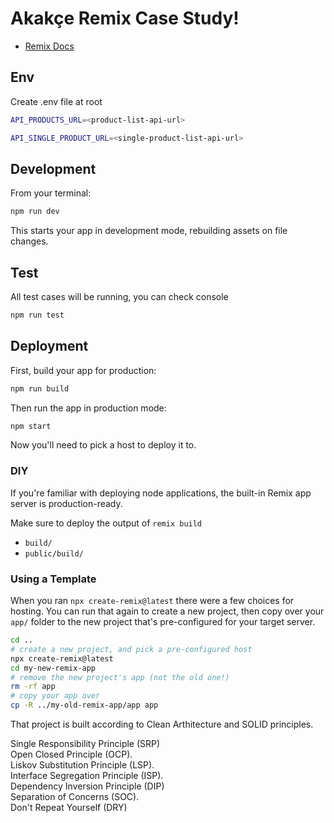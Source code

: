# Akakçe Remix Case Study!

- [Remix Docs](https://remix.run/docs)

## Env

Create .env file at root

```sh
API_PRODUCTS_URL=<product-list-api-url>
```

```sh
API_SINGLE_PRODUCT_URL=<single-product-list-api-url>
```

## Development

From your terminal:

```sh
npm run dev
```

This starts your app in development mode, rebuilding assets on file changes.

## Test

All test cases will be running, you can check console

```sh
npm run test
```

## Deployment

First, build your app for production:

```sh
npm run build
```

Then run the app in production mode:

```sh
npm start
```

Now you'll need to pick a host to deploy it to.

### DIY

If you're familiar with deploying node applications, the built-in Remix app server is production-ready.

Make sure to deploy the output of `remix build`

- `build/`
- `public/build/`

### Using a Template

When you ran `npx create-remix@latest` there were a few choices for hosting. You can run that again to create a new project, then copy over your `app/` folder to the new project that's pre-configured for your target server.

```sh
cd ..
# create a new project, and pick a pre-configured host
npx create-remix@latest
cd my-new-remix-app
# remove the new project's app (not the old one!)
rm -rf app
# copy your app over
cp -R ../my-old-remix-app/app app
```

That project is built according to Clean Arthitecture and SOLID principles.

Single Responsibility Principle (SRP)  
Open Closed Principle (OCP).  
Liskov Substitution Principle (LSP).  
Interface Segregation Principle (ISP).  
Dependency Inversion Principle (DIP)  
Separation of Concerns (SOC).  
Don't Repeat Yourself (DRY)
